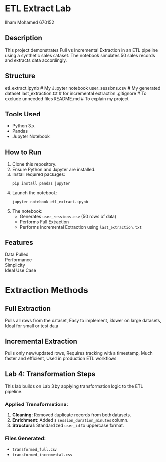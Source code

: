 # ETL Extract Lab

Ilham Mohamed 
670152

## Description

This project demonstrates Full vs Incremental Extraction in an ETL pipeline using a synthetic sales dataset. The notebook simulates 50 sales records and extracts data accordingly.

## Structure
etl_extract.ipynb # My Jupyter notebook
user_sessions.csv # My generated dataset
last_extraction.txt # for incremental extraction
.gitignore # To exclude unneeded files
README.md # To explain my project

## Tools Used

- Python 3.x
- Pandas
- Jupyter Notebook

## How to Run

1. Clone this repository.
2. Ensure Python and Jupyter are installed.
3. Install required packages:
   ```
   pip install pandas jupyter
   ```
4. Launch the notebook:
   ```
   jupyter notebook etl_extract.ipynb
   ```
5. The notebook:
   - Generates `user_sessions.csv` (50 rows of data)
   - Performs Full Extraction
   - Performs Incremental Extraction using `last_extraction.txt`

## Features
 Data Pulled            
 Performance           
 Simplicity             
 Ideal Use Case       

# Extraction Methods
## Full Extraction
Pulls all rows from the dataset,
Easy to implement,
Slower on large datasets,
Ideal for small or test data

## Incremental Extraction
Pulls only new/updated rows,
Requires tracking with a timestamp,
Much faster and efficient,
Used in production ETL workflows

 ## Lab 4: Transformation Steps

This lab builds on Lab 3 by applying transformation logic to the ETL pipeline.

### Applied Transformations:
1. **Cleaning**: Removed duplicate records from both datasets.
2. **Enrichment**: Added a `session_duration_minutes` column.
3. **Structural**: Standardized `user_id` to uppercase format.

### Files Generated:
- `transformed_full.csv`
- `transformed_incremental.csv`